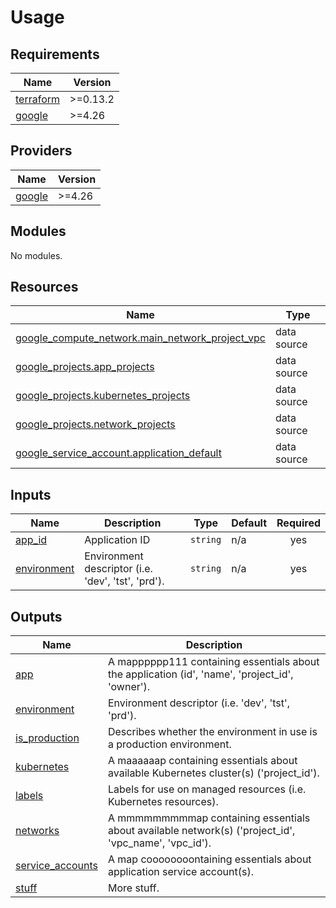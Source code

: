 # Usage

<!-- BEGIN_TF_DOCS -->
## Requirements

| Name | Version |
|------|---------|
| <a name="requirement_terraform"></a> [terraform](#requirement\_terraform) | >=0.13.2 |
| <a name="requirement_google"></a> [google](#requirement\_google) | >=4.26 |

## Providers

| Name | Version |
|------|---------|
| <a name="provider_google"></a> [google](#provider\_google) | >=4.26 |

## Modules

No modules.

## Resources

| Name | Type |
|------|------|
| [google_compute_network.main_network_project_vpc](https://registry.terraform.io/providers/hashicorp/google/latest/docs/data-sources/compute_network) | data source |
| [google_projects.app_projects](https://registry.terraform.io/providers/hashicorp/google/latest/docs/data-sources/projects) | data source |
| [google_projects.kubernetes_projects](https://registry.terraform.io/providers/hashicorp/google/latest/docs/data-sources/projects) | data source |
| [google_projects.network_projects](https://registry.terraform.io/providers/hashicorp/google/latest/docs/data-sources/projects) | data source |
| [google_service_account.application_default](https://registry.terraform.io/providers/hashicorp/google/latest/docs/data-sources/service_account) | data source |

## Inputs

| Name | Description | Type | Default | Required |
|------|-------------|------|---------|:--------:|
| <a name="input_app_id"></a> [app\_id](#input\_app\_id) | Application ID | `string` | n/a | yes |
| <a name="input_environment"></a> [environment](#input\_environment) | Environment descriptor (i.e. 'dev', 'tst', 'prd'). | `string` | n/a | yes |

## Outputs

| Name | Description |
|------|-------------|
| <a name="output_app"></a> [app](#output\_app) | A mapppppp111 containing essentials about the application (id', 'name', 'project\_id', 'owner'). |
| <a name="output_environment"></a> [environment](#output\_environment) | Environment descriptor (i.e. 'dev', 'tst', 'prd'). |
| <a name="output_is_production"></a> [is\_production](#output\_is\_production) | Describes whether the environment in use is a production environment. |
| <a name="output_kubernetes"></a> [kubernetes](#output\_kubernetes) | A maaaaaap containing essentials about available Kubernetes cluster(s) ('project\_id'). |
| <a name="output_labels"></a> [labels](#output\_labels) | Labels for use on managed resources (i.e. Kubernetes resources). |
| <a name="output_networks"></a> [networks](#output\_networks) | A mmmmmmmmmap containing essentials about available network(s) ('project\_id', 'vpc\_name', 'vpc\_id'). |
| <a name="output_service_accounts"></a> [service\_accounts](#output\_service\_accounts) | A map coooooooontaining essentials about application service account(s). |
| <a name="output_stuff"></a> [stuff](#output\_stuff) | More stuff. |
<!-- END_TF_DOCS -->
